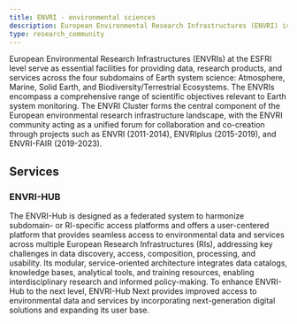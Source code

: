 ```yaml
---
title: ENVRI - environmental sciences
description: European Environmental Research Infrastructures (ENVRI) is a science cluster bringing together communities & research infrastructure in the area of Earth & environmental sciences.
type: research_community
---
```


European Environmental Research Infrastructures (ENVRIs) at the ESFRI level serve as essential facilities for providing data, research products, and services across the four subdomains of Earth system science: Atmosphere, Marine, Solid Earth, and Biodiversity/Terrestrial Ecosystems. The ENVRIs encompass a comprehensive range of scientific objectives relevant to Earth system monitoring. The ENVRI Cluster forms the central component of the European environmental research infrastructure landscape, with the ENVRI community acting as a unified forum for collaboration and co-creation through projects such as ENVRI (2011-2014), ENVRIplus (2015-2019), and ENVRI-FAIR (2019-2023). 

## Services
### ENVRI-HUB
The ENVRI-Hub is designed as a federated system to harmonize subdomain- or RI-specific access platforms and offers a user-centered platform that provides seamless access to environmental data and services across multiple European Research Infrastructures (RIs), addressing key challenges in data discovery, access, composition, processing, and usability. Its modular, service-oriented architecture integrates data catalogs, knowledge bases, analytical tools, and training resources, enabling interdisciplinary research and informed policy-making. To enhance ENVRI-Hub to the next level, ENVRI-Hub Next provides improved access to environmental data and services by incorporating next-generation digital solutions and expanding its user base.

